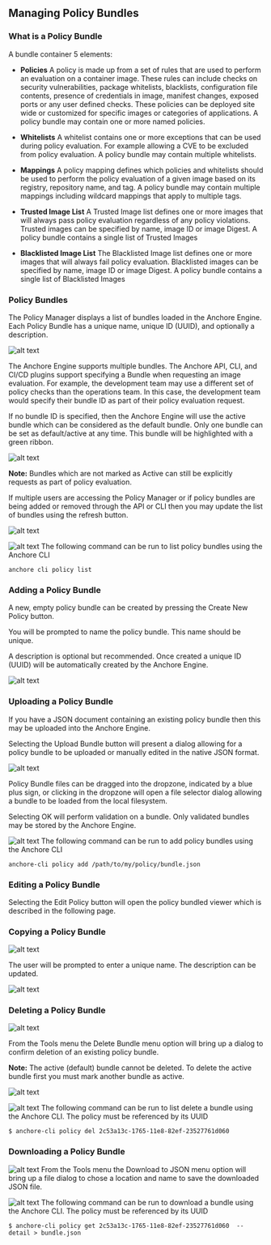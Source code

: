 ## Managing Policy Bundles

### What is a Policy Bundle

A bundle container 5 elements:

- **Policies**
  A policy is made up from a set of rules that are used to perform an evaluation on a container image. These rules can include checks on security vulnerabilities, package whitelists, blacklists, configuration file contents, presence of credentials in image, manifest changes, exposed ports or any user defined checks. These policies can be deployed site wide or customized for specific images or categories of applications.
  A policy bundle may contain one or more named policies.

- **Whitelists**
  A whitelist contains one or more exceptions that can be used during policy evaluation. For example allowing a CVE to be excluded from policy evaluation.
  A policy bundle may contain multiple whitelists.

- **Mappings**
  A policy mapping defines which policies and whitelists should be used to perform the policy evaluation of a given image based on its registry, repository name, and tag.
  A policy bundle may contain multiple mappings including wildcard mappings that apply to multiple tags.

- **Trusted Image List**
  A Trusted Image list defines one or more images that will always pass policy evaluation regardless of any policy violations.
  Trusted images can be specified by name, image ID or image Digest.
  A policy bundle contains a single list of Trusted Images

- **Blacklisted Image List**
  The Blacklisted Image list defines one or more images that will always fail policy evaluation.
  Blacklisted images can be specified by name, image ID or image Digest.
  A policy bundle contains a single list of Blacklisted Images

### Policy Bundles

The Policy Manager displays a list of bundles loaded in the Anchore Engine. Each Policy Bundle has a unique name, unique ID (UUID), and optionally a description.

![alt text](https://s3.amazonaws.com/cdn.freshdesk.com/data/helpdesk/attachments/production/36012354500/original/U-8OZ4juYyzOcQCRpn4hP5IVK_0QtY-9fQ.png?1532736913)

The Anchore Engine supports multiple bundles. The Anchore API, CLI, and CI/CD plugins support specifying a Bundle when requesting an image evaluation. For example, the development team may use a different set of policy checks than the operations team. In this case, the development team would specify their bundle ID as part of their policy evaluation request.

If no bundle ID is specified, then the Anchore Engine will use the active bundle which can be considered as the default bundle. Only one bundle can be set as default/active at any time. This bundle will be highlighted with a green ribbon.

![alt text](https://s3.amazonaws.com/cdn.freshdesk.com/data/helpdesk/attachments/production/36012354455/original/BN4MFr8YJ0WggGop3BOpz62L2OJ2ASH6kg.png?1532736588)

**Note:** Bundles which are not marked as Active can still be explicitly requests as part of policy evaluation. 

If multiple users are accessing the Policy Manager or if policy bundles are being added or removed through the API or CLI then you may update the list of bundles using the refresh button.

![alt text](https://s3.amazonaws.com/cdn.freshdesk.com/data/helpdesk/attachments/production/36005885613/original/mu1VPLNxAcyCfmO2xgW2Rq5lkq3AeEzOVg.png?1525312201)

![alt text](http://static1.squarespace.com/static/53ce4d58e4b09f1cf081aa96/t/53eda86ce4b03190fb1eda4b/1423470352399/?format=1500w) The following command can be run to list policy bundles using the Anchore CLI

`anchore cli policy list`

### Adding a Policy Bundle

A new, empty policy bundle can be created by pressing the Create New Policy button.

You will be prompted to name the policy bundle. This name should be unique. 

A description is optional but recommended. Once created a unique ID (UUID) will be automatically created by the Anchore Engine.

![alt text](https://s3.amazonaws.com/cdn.freshdesk.com/data/helpdesk/attachments/production/36005885677/original/VAJRTdMIvvmKghSkCd2BA0OqvVKiKC9Wdw.png?1525312371)

### Uploading a Policy Bundle

If you have a JSON document containing an existing policy bundle then this may be uploaded into the Anchore Engine.

Selecting the Upload Bundle button will present a dialog allowing for a policy bundle to be uploaded or manually edited in the native JSON format.

![alt text](https://s3.amazonaws.com/cdn.freshdesk.com/data/helpdesk/attachments/production/36005885679/original/zpKU8XdgTCUfCWKrJXd_r-Bp5X3_b553-Q.png?1525312387)

Policy Bundle files can be dragged into the dropzone, indicated by a blue plus sign, or clicking in the dropzone will open a file selector dialog allowing a bundle to be loaded from the local filesystem.

Selecting OK will perform validation on a bundle. Only validated bundles may be stored by the Anchore Engine.

![alt text](http://static1.squarespace.com/static/53ce4d58e4b09f1cf081aa96/t/53eda86ce4b03190fb1eda4b/1423470352399/?format=1500w) The following command can be run to add policy bundles using the Anchore CLI

`anchore-cli policy add /path/to/my/policy/bundle.json`

### Editing a Policy Bundle

Selecting the Edit Policy button will open the policy bundled viewer which is described in the following page.

### Copying a Policy Bundle

![alt text](https://s3.amazonaws.com/cdn.freshdesk.com/data/helpdesk/attachments/production/36005885697/original/H2HdlOBLqDATJ4RSTf1plLnsLNINgFz51w.png?1525312438)

The user will be prompted to enter a unique name. The description can be updated.

![alt text](https://s3.amazonaws.com/cdn.freshdesk.com/data/helpdesk/attachments/production/36005885700/original/IeIirx6vkyF99Cpx1Uj0yQpHRRPlEtVfWA.png?1525312454)

### Deleting a Policy Bundle

![alt text](https://s3.amazonaws.com/cdn.freshdesk.com/data/helpdesk/attachments/production/36005885697/original/H2HdlOBLqDATJ4RSTf1plLnsLNINgFz51w.png?1525312438)

From the Tools menu the Delete Bundle menu option will bring up a dialog to confirm deletion of an existing policy bundle.

**Note:** The active (default) bundle cannot be deleted. To delete the active bundle first you must mark another bundle as active.

![alt text](https://s3.amazonaws.com/cdn.freshdesk.com/data/helpdesk/attachments/production/36005885702/original/aXYtyEfdiYVoExR5FlGXO0o5xqW4w1oyPA.png?1525312473)

![alt text](http://static1.squarespace.com/static/53ce4d58e4b09f1cf081aa96/t/53eda86ce4b03190fb1eda4b/1423470352399/?format=1500w) The following command can be run to list delete a bundle using the Anchore CLI. The policy must be referenced by its UUID

`$ anchore-cli policy del 2c53a13c-1765-11e8-82ef-23527761d060`

### Downloading a Policy Bundle

![alt text](https://s3.amazonaws.com/cdn.freshdesk.com/data/helpdesk/attachments/production/36005885697/original/H2HdlOBLqDATJ4RSTf1plLnsLNINgFz51w.png?1525312438) 
From the Tools menu the Download to JSON menu option will bring up a file dialog to chose a location and name to save the downloaded JSON file.

![alt text](http://static1.squarespace.com/static/53ce4d58e4b09f1cf081aa96/t/53eda86ce4b03190fb1eda4b/1423470352399/?format=1500w) The following command can be run to download a bundle using the Anchore CLI. The policy must be referenced by its UUID

`$ anchore-cli policy get 2c53a13c-1765-11e8-82ef-23527761d060  --detail > bundle.json`












  
  
